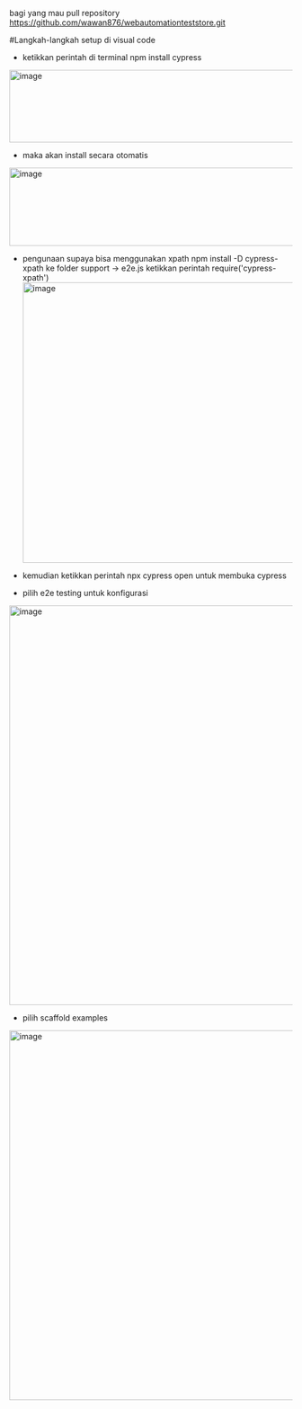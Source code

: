 bagi yang mau pull repository https://github.com/wawan876/webautomationteststore.git

#Langkah-langkah setup di visual code
- ketikkan perintah di terminal npm install cypress
<img width="705" height="129" alt="image" src="https://github.com/user-attachments/assets/fbade69c-84fa-4b38-8f3f-f181d01249bf" />

- maka akan install secara otomatis
<img width="705" height="139" alt="image" src="https://github.com/user-attachments/assets/23b1fc72-720f-41f9-af1e-ba6a2b270a8c" />

- pengunaan supaya bisa menggunakan xpath
  npm install -D cypress-xpath
  ke folder support -> e2e.js ketikkan perintah require('cypress-xpath')
  <img width="980" height="499" alt="image" src="https://github.com/user-attachments/assets/6b42b490-6ac5-4488-9eae-d4aa06e2625a" />


- kemudian ketikkan perintah npx cypress open untuk membuka cypress
- pilih e2e testing untuk konfigurasi 
<img width="1176" height="711" alt="image" src="https://github.com/user-attachments/assets/1c53ca05-3e55-40a6-bb7c-a51b0f9fc357" />

- pilih scaffold examples
<img width="1362" height="658" alt="image" src="https://github.com/user-attachments/assets/c10125d6-23f1-4527-8835-710dec725051" />



